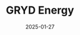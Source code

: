 ---  
layout: startup_page  
title: "GRYD Energy"  
id: "gryd.energy"  
permalink: "/grydenergygryd.energy01272025/"  
website: "https://gryd.energy/"  
funding_round: "Pre-Seed"  
funding_amount: "£1M"  
investors: "Black Seed VC, SFC Capital, Oasthouse Ventures, Richard Thwaites"  
about: "GRYD Energy offers a subscription-based solar energy solution for developers and homeowners in the UK, eliminating the high upfront costs of solar panel installation. The company funds and maintains the solar hardware for 25 years, allowing homeowners to benefit from cost savings immediately while providing developers with significant hardware cost reductions. GRYD's innovative model aims to increase solar energy adoption across the UK housing market."  
markets: "Cleantech, Renewable Energy, Solar Energy, Software"  
hq: "London, England, United Kingdom"  
founded_year: "2023"  
linkedin: "https://uk.linkedin.com/company/grydenergy"  
twitter: ""  
instagram: ""  
facebook: ""  
crunchbase: "https://www.crunchbase.com/organization/gryd-energy"  
pitchbook: ""  

date_display: "27-Jan-2025"  
date: "2025-01-27"

# SEO Optimization  
meta_title: "GRYD Energy - Pre-Seed Funding (£1M)"  
meta_description: "GRYD Energy, GRYD Energy offers a subscription-based solar energy solution for developers and homeowners in the UK, eliminating the high upfront costs of solar pan..."  
meta_keywords: "GRYD Energy, Cleantech, Renewable Energy, Solar Energy, Software, Pre-Seed funding"  
canonical_url: "https://startup.projectstartups.com/grydenergygryd.energy01272025/"  
---